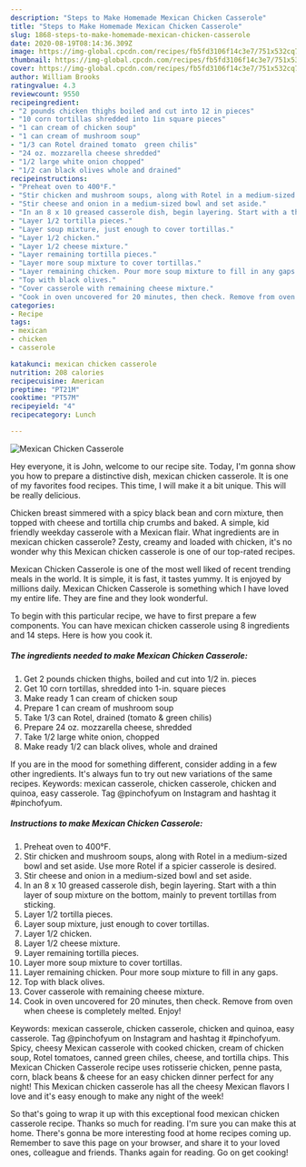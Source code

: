 ```yaml
---
description: "Steps to Make Homemade Mexican Chicken Casserole"
title: "Steps to Make Homemade Mexican Chicken Casserole"
slug: 1868-steps-to-make-homemade-mexican-chicken-casserole
date: 2020-08-19T08:14:36.309Z
image: https://img-global.cpcdn.com/recipes/fb5fd3106f14c3e7/751x532cq70/mexican-chicken-casserole-recipe-main-photo.jpg
thumbnail: https://img-global.cpcdn.com/recipes/fb5fd3106f14c3e7/751x532cq70/mexican-chicken-casserole-recipe-main-photo.jpg
cover: https://img-global.cpcdn.com/recipes/fb5fd3106f14c3e7/751x532cq70/mexican-chicken-casserole-recipe-main-photo.jpg
author: William Brooks
ratingvalue: 4.3
reviewcount: 9550
recipeingredient:
- "2 pounds chicken thighs boiled and cut into 12 in pieces"
- "10 corn tortillas shredded into 1in square pieces"
- "1 can cream of chicken soup"
- "1 can cream of mushroom soup"
- "1/3 can Rotel drained tomato  green chilis"
- "24 oz. mozzarella cheese shredded"
- "1/2 large white onion chopped"
- "1/2 can black olives whole and drained"
recipeinstructions:
- "Preheat oven to 400°F."
- "Stir chicken and mushroom soups, along with Rotel in a medium-sized bowl and set aside. Use more Rotel if a spicier casserole is desired."
- "Stir cheese and onion in a medium-sized bowl and set aside."
- "In an 8 x 10 greased casserole dish, begin layering. Start with a thin layer of soup mixture on the bottom, mainly to prevent tortillas from sticking."
- "Layer 1/2 tortilla pieces."
- "Layer soup mixture, just enough to cover tortillas."
- "Layer 1/2 chicken."
- "Layer 1/2 cheese mixture."
- "Layer remaining tortilla pieces."
- "Layer more soup mixture to cover tortillas."
- "Layer remaining chicken. Pour more soup mixture to fill in any gaps."
- "Top with black olives."
- "Cover casserole with remaining cheese mixture."
- "Cook in oven uncovered for 20 minutes, then check. Remove from oven when cheese is completely melted. Enjoy!"
categories:
- Recipe
tags:
- mexican
- chicken
- casserole

katakunci: mexican chicken casserole 
nutrition: 208 calories
recipecuisine: American
preptime: "PT21M"
cooktime: "PT57M"
recipeyield: "4"
recipecategory: Lunch

---
```



![Mexican Chicken Casserole](https://img-global.cpcdn.com/recipes/fb5fd3106f14c3e7/751x532cq70/mexican-chicken-casserole-recipe-main-photo.jpg)

Hey everyone, it is John, welcome to our recipe site. Today, I'm gonna show you how to prepare a distinctive dish, mexican chicken casserole. It is one of my favorites food recipes. This time, I will make it a bit unique. This will be really delicious.

Chicken breast simmered with a spicy black bean and corn mixture, then topped with cheese and tortilla chip crumbs and baked. A simple, kid friendly weekday casserole with a Mexican flair. What ingredients are in mexican chicken casserole? Zesty, creamy and loaded with chicken, it&#39;s no wonder why this Mexican chicken casserole is one of our top-rated recipes.

Mexican Chicken Casserole is one of the most well liked of recent trending meals in the world. It is simple, it is fast, it tastes yummy. It is enjoyed by millions daily. Mexican Chicken Casserole is something which I have loved my entire life. They are fine and they look wonderful.


To begin with this particular recipe, we have to first prepare a few components. You can have mexican chicken casserole using 8 ingredients and 14 steps. Here is how you cook it.

<!--inarticleads1-->

##### The ingredients needed to make Mexican Chicken Casserole:

1. Get 2 pounds chicken thighs, boiled and cut into 1/2 in. pieces
1. Get 10 corn tortillas, shredded into 1-in. square pieces
1. Make ready 1 can cream of chicken soup
1. Prepare 1 can cream of mushroom soup
1. Take 1/3 can Rotel, drained (tomato &amp; green chilis)
1. Prepare 24 oz. mozzarella cheese, shredded
1. Take 1/2 large white onion, chopped
1. Make ready 1/2 can black olives, whole and drained


If you are in the mood for something different, consider adding in a few other ingredients. It&#39;s always fun to try out new variations of the same recipes. Keywords: mexican casserole, chicken casserole, chicken and quinoa, easy casserole. Tag @pinchofyum on Instagram and hashtag it #pinchofyum. 

<!--inarticleads2-->

##### Instructions to make Mexican Chicken Casserole:

1. Preheat oven to 400°F.
1. Stir chicken and mushroom soups, along with Rotel in a medium-sized bowl and set aside. Use more Rotel if a spicier casserole is desired.
1. Stir cheese and onion in a medium-sized bowl and set aside.
1. In an 8 x 10 greased casserole dish, begin layering. Start with a thin layer of soup mixture on the bottom, mainly to prevent tortillas from sticking.
1. Layer 1/2 tortilla pieces.
1. Layer soup mixture, just enough to cover tortillas.
1. Layer 1/2 chicken.
1. Layer 1/2 cheese mixture.
1. Layer remaining tortilla pieces.
1. Layer more soup mixture to cover tortillas.
1. Layer remaining chicken. Pour more soup mixture to fill in any gaps.
1. Top with black olives.
1. Cover casserole with remaining cheese mixture.
1. Cook in oven uncovered for 20 minutes, then check. Remove from oven when cheese is completely melted. Enjoy!


Keywords: mexican casserole, chicken casserole, chicken and quinoa, easy casserole. Tag @pinchofyum on Instagram and hashtag it #pinchofyum. Spicy, cheesy Mexican casserole with cooked chicken, cream of chicken soup, Rotel tomatoes, canned green chiles, cheese, and tortilla chips. This Mexican Chicken Casserole recipe uses rotisserie chicken, penne pasta, corn, black beans &amp; cheese for an easy chicken dinner perfect for any night! This Mexican chicken casserole has all the cheesy Mexican flavors I love and it&#39;s easy enough to make any night of the week! 

So that's going to wrap it up with this exceptional food mexican chicken casserole recipe. Thanks so much for reading. I'm sure you can make this at home. There's gonna be more interesting food at home recipes coming up. Remember to save this page on your browser, and share it to your loved ones, colleague and friends. Thanks again for reading. Go on get cooking!
